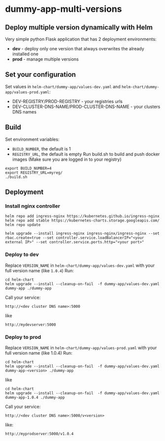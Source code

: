 # dummy-app-multi-versions

## Deploy multiple version dynamically with Helm

Very simple python Flask application that has 2 deployment environments:

- **dev** - deploy only one version that always overwrites the already installed one
- **prod** - manage multiple versions

## Set your configuration
Set values in `helm-chart/dummy-app/values-dev.yaml` and `helm-chart/dummy-app/values-prod.yaml`:

- DEV-REGISTRY/PROD-REGISTRY - your registries urls
- DEV-CLUSTER-DNS-NAME/PROD-CLUSTER-DNS-NAME - your clusters DNS names

## Build
Set environment variables:

- `BUILD_NUMBER`, the default is 1
- `REGISTRY_URL`, the default is empty
Run build.sh to build and push docker images
(Make sure you are logged in to your registry)

```
export BUILD_NUMBER=4
export REGISTRY_URL=myreg/
./build.sh
```

## Deployment

### Install nginx controller

```
helm repo add ingress-nginx https://kubernetes.github.io/ingress-nginx
helm repo add stable https://kubernetes-charts.storage.googleapis.com/
helm repo update

helm upgrade --install ingress-nginx ingress-nginx/ingress-nginx --set rbac.create=true --set controller.service.loadBalancerIP="<your external IP>" --set controller.service.ports.http="<your port>"
```

### Deploy to dev

Replace `VERSION_NAME` in `helm-chart/dummy-app/values-dev.yaml` with your full version name (like `1.0.4`)
Run:
```
cd helm-chart
helm upgrade --install --cleanup-on-fail  -f dummy-app/values-dev.yaml dummy-app ./dummy-app
```

Call your service:
```
http://<dev cluster DNS name>:5000
```
like
```
http://mydevserver:5000
```

### Deploy to prod
Replace `VERSION_NAME` in `helm-chart/dummy-app/values-prod.yaml` with your full version name (like 1.0.4)
Run:
```
cd helm-chart
helm upgrade --install --cleanup-on-fail  -f dummy-app/values-dev.yaml dummy-app-<version> ./dummy-app
```
like
```
cd helm-chart
helm upgrade --install --cleanup-on-fail  -f dummy-app/values-dev.yaml dummy-app-1.0.4 ./dummy-app
```

Call your service:
```
http://<dev cluster DNS name>:5000/v<version>
```
like:
```
http://myprodserver:5000/v1.0.4
```
